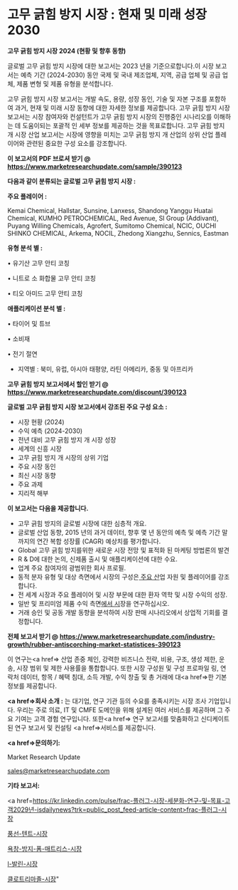 # 고무 긁힘 방지 시장 : 현재 및 미래 성장 2030

<strong>고무 긁힘 방지 시장 2024 (현황 및 향후 동향)</strong>

글로벌 고무 긁힘 방지 시장에 대한 보고서는 2023 년을 기준으로합니다.이 시장 보고서는 예측 기간 (2024-2030) 동안 국제 및 국내 제조업체, 지역, 공급 업체 및 공급 업체, 제품 변형 및 제품 유형을 분석합니다.

고무 긁힘 방지 시장 보고서는 개발 속도, 용량, 성장 동인, 기술 및 자본 구조를 포함하여 과거, 현재 및 미래 시장 동향에 대한 자세한 정보를 제공합니다. 고무 긁힘 방지 시장 보고서는 시장 참여자와 컨설턴트가 고무 긁힘 방지 시장의 진행중인 시나리오를 이해하는 데 도움이되는 포괄적 인 세부 정보를 제공하는 것을 목표로합니다. 고무 긁힘 방지 개 시장 산업 보고서는 시장에 영향을 미치는 고무 긁힘 방지 개 산업의 상위 산업 플레이어와 관련된 중요한 구성 요소를 강조합니다.



<strong>이 보고서의 PDF 브로셔 받기 @ <a href=https://www.marketresearchupdate.com/sample/390123>https://www.marketresearchupdate.com/sample/390123</a></strong>



<strong>다음과 같이 분류되는 글로벌 고무 긁힘 방지 시장 :</strong>



<strong>주요 플레이어 :</strong>

Kemai Chemical, Hallstar, Sunsine, Lanxess, Shandong Yanggu Huatai Chemical, KUMHO PETROCHEMICAL, Red Avenue, SI Group (Addivant), Puyang Willing Chemicals, Agrofert, Sumitomo Chemical, NCIC, OUCHI SHINKO CHEMICAL, Arkema, NOCIL, Zhedong Xiangzhu, Sennics, Eastman



<strong>유형 분석 별 :</strong>

• 유기산 고무 안티 코칭

• 니트로 소 화합물 고무 안티 코칭

• 티오 아미드 고무 안티 코칭



<strong>애플리케이션 분석 별 :</strong>

• 타이어 및 튜브

• 소비재

• 전기 절연

<ul>
  <li>지역별 : 북미, 유럽, 아시아 태평양, 라틴 아메리카, 중동 및 아프리카</li>
</ul>


<strong>고무 긁힘 방지 보고서에서 할인 받기 @ <a href=https://www.marketresearchupdate.com/discount/390123>https://www.marketresearchupdate.com/discount/390123</a></strong>



<strong>글로벌 고무 긁힘 방지 시장 보고서에서 강조된 주요 구성 요소 :</strong>
<ul>
  <li>시장 현황 (2024)</li>
  <li>수익 예측 (2024-2030)</li>
  <li>전년 대비 고무 긁힘 방지 개 시장 성장</li>
  <li>세계의 신흥 시장</li>
  <li>고무 긁힘 방지 개 시장의 상위 기업</li>
  <li>주요 시장 동인</li>
  <li>최신 시장 동향</li>
  <li>주요 과제</li>
  <li>지리적 해부</li>
</ul>


<strong>이 보고서는 다음을 제공합니다.</strong>
<ul>
  <li>고무 긁힘 방지의 글로벌 시장에 대한 심층적 개요.</li>
  <li>글로벌 산업 동향, 2015 년의 과거 데이터, 향후 몇 년 동안의 예측 및 예측 기간 말까지의 연간 복합 성장률 (CAGR) 예상치를 평가합니다.</li>
  <li>Global 고무 긁힘 방지를위한 새로운 시장 전망 및 표적화 된 마케팅 방법론의 발견</li>
  <li>R &amp; D에 대한 논의, 신제품 출시 및 애플리케이션에 대한 수요.</li>
  <li>업계 주요 참여자의 광범위한 회사 프로필.</li>
  <li>동적 분자 유형 및 대상 측면에서 시장의 구성은<a href=> 주요 산</a>업 자원 및 플레이어를 강조합니다.</li>
  <li>전 세계 시장과 주요 플레이어 및 시장 부문에 대한 환자 역학 및 시장 수익의 성장.</li>
  <li>일반 및 프리미엄 제품 수익 측면<a href=>에서 시</a>장을 연구하십시오.</li>
  <li>거래 승인 및 공동 개발 동향을 분석하여 시장 판매 시나리오에서 상업적 기회를 결정합니다.</li>
</ul>



<strong>전체 보고서 받기 @ <a href=https://www.marketresearchupdate.com/industry-growth/rubber-antiscorching-market-statistices-390123>https://www.marketresearchupdate.com/industry-growth/rubber-antiscorching-market-statistices-390123</a></strong>

이 연구는<a href=> 산업 존중</a> 체인, 강력한 비즈니스 전략, 비용, 구조, 생성 제한, 운송, 시장 범위 및 제한 사용률을 통합합니다. 또한 시장 구성원 및 구성 프로파일 링, 연락처 데이터, 항목 / 혜택 침대, 소득 개발, 수익 창출 및 총 거래에 대<a href=>한 기본 </a>정보를 제공합니다.



<strong><a href=>회사 소</a>개 :</strong>
는 대기업, 연구 기관 등의 수요를 충족시키는 시장 조사 기업입니다. 우리는 주로 의료, IT 및 CMFE 도메인을 위해 설계된 여러 서비스를 제공하며 그 주요 기여는 고객 경험 연구입니다. 또한<a href=> 연구 보</a>고서를 맞춤화하고 신디케이트 된 연구 보고서 및 컨설팅 <a href=>서비스</a>를 제공합니다.



<strong><a href=>문의하기:</a></strong>

Market Research Update

sales@marketresearchupdate.com



<strong>기타 보고서:</strong>

<a href=https://kr.linkedin.com/pulse/frac-플러그-시장-세분화-연구-및-목표-고객2029년-isdailynews?trk=public_post_feed-article-content>frac-플러그-시장</a>

<a href=https://www.linkedin.com/pulse/풍선-텐트-시장-진입-전략-및-위험-평가2029년-analytics-alchemy-360-analysis/>풍선-텐트-시장</a>

<a href=https://www.linkedin.com/pulse/욕창-방지-폼-매트리스-시장-규모-및-성장-2023-survey-savvy-insights-360-analysis-gmfvf/>욕창-방지-폼-매트리스-시장</a>

<a href=https://www.linkedin.com/pulse/l-발린-시장-동향-및-성장-전망-consumer-connection-compendium-ana-quxqf/>l-발린-시장</a>

<a href=https://www.linkedin.com/pulse/클로트리마졸-시장-규모-및-성장-2023-trendsetters-talk-360-analysis-ylupf/>클로트리마졸-시장</a>"
